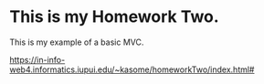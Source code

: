 # This is my Homework Two.

 This is my example of a basic MVC. 

https://in-info-web4.informatics.iupui.edu/~kasome/homeworkTwo/index.html#
